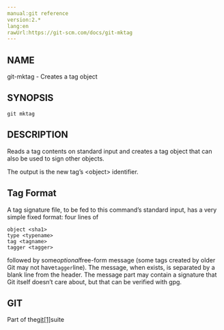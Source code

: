 ```yaml
---
manual:git reference
version:2.*
lang:en
rawUrl:https://git-scm.com/docs/git-mktag
---
```



## NAME<a name="_name"></a>


git-mktag - Creates a tag object





## SYNOPSIS<a name="_synopsis"></a>

```
git mktag
```




## DESCRIPTION<a name="_description"></a>


Reads a tag contents on standard input and creates a tag object that can also be used to sign other objects.




The output is the new tag’s &lt;object&gt; identifier.





## Tag Format<a name="_tag_format"></a>


A tag signature file, to be fed to this command’s standard input, has a very simple fixed format: four lines of



```
object <sha1>
type <typename>
tag <tagname>
tagger <tagger>
```




followed by some<em>optional</em>free-form message (some tags created by older Git may not have`tagger`line). The message, when exists, is separated by a blank line from the header. The message part may contain a signature that Git itself doesn’t care about, but that can be verified with gpg.





## GIT<a name="_git"></a>


Part of the[git[1]](%2248  "")suite





